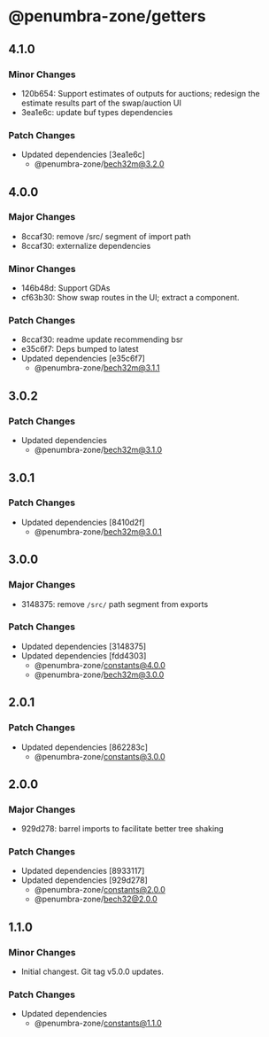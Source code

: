 # @penumbra-zone/getters

## 4.1.0

### Minor Changes

- 120b654: Support estimates of outputs for auctions; redesign the estimate results part of the swap/auction UI
- 3ea1e6c: update buf types dependencies

### Patch Changes

- Updated dependencies [3ea1e6c]
  - @penumbra-zone/bech32m@3.2.0

## 4.0.0

### Major Changes

- 8ccaf30: remove /src/ segment of import path
- 8ccaf30: externalize dependencies

### Minor Changes

- 146b48d: Support GDAs
- cf63b30: Show swap routes in the UI; extract a <TokenSwapInput /> component.

### Patch Changes

- 8ccaf30: readme update recommending bsr
- e35c6f7: Deps bumped to latest
- Updated dependencies [e35c6f7]
  - @penumbra-zone/bech32m@3.1.1

## 3.0.2

### Patch Changes

- Updated dependencies
  - @penumbra-zone/bech32m@3.1.0

## 3.0.1

### Patch Changes

- Updated dependencies [8410d2f]
  - @penumbra-zone/bech32m@3.0.1

## 3.0.0

### Major Changes

- 3148375: remove `/src/` path segment from exports

### Patch Changes

- Updated dependencies [3148375]
- Updated dependencies [fdd4303]
  - @penumbra-zone/constants@4.0.0
  - @penumbra-zone/bech32m@3.0.0

## 2.0.1

### Patch Changes

- Updated dependencies [862283c]
  - @penumbra-zone/constants@3.0.0

## 2.0.0

### Major Changes

- 929d278: barrel imports to facilitate better tree shaking

### Patch Changes

- Updated dependencies [8933117]
- Updated dependencies [929d278]
  - @penumbra-zone/constants@2.0.0
  - @penumbra-zone/bech32@2.0.0

## 1.1.0

### Minor Changes

- Initial changest. Git tag v5.0.0 updates.

### Patch Changes

- Updated dependencies
  - @penumbra-zone/constants@1.1.0
